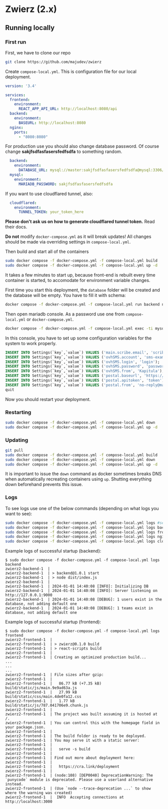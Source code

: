 # Zwierz (2.x)

## Running locally
### First run
First, we have to clone our repo
```bash
git clone https://github.com/majudev/zwierz
```

Create `compose-local.yml`. This is configuration file for our local deployment.
```yaml
version: '3.4'

services:
  frontend:
    environment:
      REACT_APP_API_URL: http://localhost:8080/api
  backend:
    environment:
      BASEURL: http://localhost:8080
  nginx:
    ports:
      - "8080:8080"
```
For production use you should also change database password. Of course change **sakjfsdfasfasersfedfsdfa** to something random.
```yaml
  backend:
    environment:
      DATABASE_URL: mysql://master:sakjfsdfasfasersfedfsdfa@mysql:3306/master
  mysql:
    environment:
      MARIADB_PASSWORD: sakjfsdfasfasersfedfsdfa
```
If you want to use cloudflared tunnel, also:
```yaml
  cloudflared:
    environment:
      TUNNEL_TOKEN: your_token_here

```
**Please don't ask us on how to generate cloudflared tunnel token.** Read their docs.

**Do not** modify `docker-compose.yml` as it will break updates! All changes
should be made via overriding settings in `compose-local.yml`.

Then build and start all of the containers
```bash
sudo docker compose -f docker-compose.yml -f compose-local.yml build
sudo docker compose -f docker-compose.yml -f compose-local.yml up -d
```
It takes a few minutes to start up, because front-end is rebuilt
every time container is started, to accomodate for environment
variable changes.

First time you start this deployment, the `database` folder will be created
and the database will be empty. You have to fill it with schema:
```bash
docker compose -f docker-compose.yml -f compose-local.yml run backend npx prisma db push
```

Then open mariadb console. As a password use one from `compose-local.yml` or `docker-compose.yml`.
```bash
docker compose -f docker-compose.yml -f compose-local.yml exec -ti mysql mariadb -u master -p master
```

In this console, you have to set up some configuration variables for the system to work properly.
```sql
INSERT INTO Settings(`key`,`value`) VALUES ('main.scribe.email', 'scribe@example.com');
INSERT INTO Settings(`key`,`value`) VALUES ('ovhSMS.account', 'sms-example');
INSERT INTO Settings(`key`,`value`) VALUES ('ovhSMS.login', 'login');
INSERT INTO Settings(`key`,`value`) VALUES ('ovhSMS.password', 'password');
INSERT INTO Settings(`key`,`value`) VALUES ('ovhSMS.from', 'Kapitula');
INSERT INTO Settings(`key`,`value`) VALUES ('postal.baseurl', 'https://postal.example.com');
INSERT INTO Settings(`key`,`value`) VALUES ('postal.apitoken', 'token');
INSERT INTO Settings(`key`,`value`) VALUES ('postal.from', 'no-reply@mail.example.com');
quit
```

Now you should restart your deployment.

### Restarting
```bash
sudo docker compose -f docker-compose.yml -f compose-local.yml down
sudo docker compose -f docker-compose.yml -f compose-local.yml up -d
```

### Updating
```bash
git pull
sudo docker compose -f docker-compose.yml -f compose-local.yml build
sudo docker compose -f docker-compose.yml -f compose-local.yml down
sudo docker compose -f docker-compose.yml -f compose-local.yml up -d
```
It is important to issue the `down` command as docker sometimes
breaks DNS when automatically recreating containers using `up`. Shutting
everything down beforehand prevents this issue.

### Logs
To see logs use one of the below commands (depending on what logs you want to see):
```bash
sudo docker compose -f docker-compose.yml -f compose-local.yml logs #see everything (absolute clutter)
sudo docker compose -f docker-compose.yml -f compose-local.yml logs backend #see only backend
sudo docker compose -f docker-compose.yml -f compose-local.yml logs frontend #see only frontend
sudo docker compose -f docker-compose.yml -f compose-local.yml logs nginx #see proxy that routes traffic to frontend and backend
sudo docker compose -f docker-compose.yml -f compose-local.yml logs cloudflared #if you configured cloudflare tunnel then it is helpful in debugging
```

Example logs of successful startup (backend):
```
$ sudo docker compose -f docker-compose.yml -f compose-local.yml logs backend
zwierz2-backend-1  | 
zwierz2-backend-1  | > backend@1.0.1 start
zwierz2-backend-1  | > node dist/index.js
zwierz2-backend-1  | 
zwierz2-backend-1  | 2024-01-01 14:40:08 [INFO]: Initializing DB
zwierz2-backend-1  | 2024-01-01 14:40:08 [INFO]: Server listening on http://127.0.0.1:9000
zwierz2-backend-1  | 2024-01-01 14:40:08 [DEBUG]: 1 users exist in the database, not adding default one
zwierz2-backend-1  | 2024-01-01 14:40:08 [DEBUG]: 1 teams exist in database, not adding default one
```

Example logs of successful startup (frontend):
```
$ sudo docker compose -f docker-compose.yml -f compose-local.yml logs frontend
zwierz2-frontend-1  | 
zwierz2-frontend-1  | > zwierz@0.1.0 build
zwierz2-frontend-1  | > react-scripts build
zwierz2-frontend-1  | 
zwierz2-frontend-1  | Creating an optimized production build...
...
...
...
zwierz2-frontend-1  | File sizes after gzip:
zwierz2-frontend-1  | 
zwierz2-frontend-1  |   86.77 kB (+7.35 kB)  build/static/js/main.9e9ad63a.js
zwierz2-frontend-1  |   27.99 kB             build/static/css/main.4de0fa12.css
zwierz2-frontend-1  |   1.77 kB              build/static/js/787.041706e9.chunk.js
zwierz2-frontend-1  | 
zwierz2-frontend-1  | The project was built assuming it is hosted at /.
zwierz2-frontend-1  | You can control this with the homepage field in your package.json.
zwierz2-frontend-1  | 
zwierz2-frontend-1  | The build folder is ready to be deployed.
zwierz2-frontend-1  | You may serve it with a static server:
zwierz2-frontend-1  | 
zwierz2-frontend-1  |   serve -s build
zwierz2-frontend-1  | 
zwierz2-frontend-1  | Find out more about deployment here:
zwierz2-frontend-1  | 
zwierz2-frontend-1  |   https://cra.link/deployment
zwierz2-frontend-1  | 
zwierz2-frontend-1  | (node:108) [DEP0040] DeprecationWarning: The `punycode` module is deprecated. Please use a userland alternative instead.
zwierz2-frontend-1  | (Use `node --trace-deprecation ...` to show where the warning was created)
zwierz2-frontend-1  |  INFO  Accepting connections at http://localhost:3000
```
